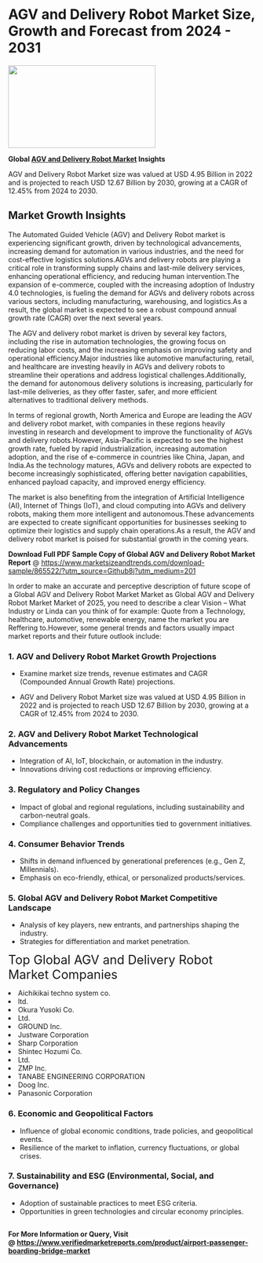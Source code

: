 <H1>AGV and Delivery Robot Market Size, Growth and Forecast from 2024 - 2031</H1><img class="aligncenter size-medium wp-image-584254" src="https://thirdeyenews.in/wp-content/uploads/2024/09/Global-Market-Research-300x168.jpeg" alt="" width="300" height="168" /><p><strong>Global&nbsp;<a href="https://www.marketsizeandtrends.com/download-sample/865522/?utm_source=Github8j?utm_medium=201">AGV and Delivery Robot Market</a> Insights</strong></p><p>AGV and Delivery Robot Market size was valued at USD 4.95 Billion in 2022 and is projected to reach USD 12.67 Billion by 2030, growing at a CAGR of 12.45% from 2024 to 2030.</p><p><h2>Market Growth Insights</h2> <p>The Automated Guided Vehicle (AGV) and Delivery Robot market is experiencing significant growth, driven by technological advancements, increasing demand for automation in various industries, and the need for cost-effective logistics solutions.AGVs and delivery robots are playing a critical role in transforming supply chains and last-mile delivery services, enhancing operational efficiency, and reducing human intervention.The expansion of e-commerce, coupled with the increasing adoption of Industry 4.0 technologies, is fueling the demand for AGVs and delivery robots across various sectors, including manufacturing, warehousing, and logistics.As a result, the global market is expected to see a robust compound annual growth rate (CAGR) over the next several years.</p> <p>The AGV and delivery robot market is driven by several key factors, including the rise in automation technologies, the growing focus on reducing labor costs, and the increasing emphasis on improving safety and operational efficiency.Major industries like automotive manufacturing, retail, and healthcare are investing heavily in AGVs and delivery robots to streamline their operations and address logistical challenges.Additionally, the demand for autonomous delivery solutions is increasing, particularly for last-mile deliveries, as they offer faster, safer, and more efficient alternatives to traditional delivery methods.</p> <p>In terms of regional growth, North America and Europe are leading the AGV and delivery robot market, with companies in these regions heavily investing in research and development to improve the functionality of AGVs and delivery robots.However, Asia-Pacific is expected to see the highest growth rate, fueled by rapid industrialization, increasing automation adoption, and the rise of e-commerce in countries like China, Japan, and India.As the technology matures, AGVs and delivery robots are expected to become increasingly sophisticated, offering better navigation capabilities, enhanced payload capacity, and improved energy efficiency.</p> <p>The market is also benefiting from the integration of Artificial Intelligence (AI), Internet of Things (IoT), and cloud computing into AGVs and delivery robots, making them more intelligent and autonomous.These advancements are expected to create significant opportunities for businesses seeking to optimize their logistics and supply chain operations.As a result, the AGV and delivery robot market is poised for substantial growth in the coming years.</p> <p><span class=""><strong>Download Full PDF Sample Copy of Global AGV and Delivery Robot Market Report</strong> @ <a href="https://www.marketsizeandtrends.com/download-sample/865522/?utm_source=Github8j?utm_medium=201" target="_blank">https://www.marketsizeandtrends.com/download-sample/865522/?utm_source=Github8j?utm_medium=201</a></span></p><p>In order to make an accurate and perceptive description of future scope of a Global&nbsp;AGV and Delivery Robot Market Market as Global&nbsp;AGV and Delivery Robot Market Market of 2025, you need to describe a clear Vision &ndash; What Industry or Linda can you think of for example: Quote from a Technology, healthcare, automotive, renewable energy, name the market you are Reffering to.However, some general trends and factors usually impact market reports and their future outlook include:</p><h3>1.&nbsp;<strong>AGV and Delivery Robot Market Growth Projections</strong></h3><ul><li>Examine market size trends, revenue estimates and CAGR (Compounded Annual Growth Rate) projections.</li><li><p>AGV and Delivery Robot Market size was valued at USD 4.95 Billion in 2022 and is projected to reach USD 12.67 Billion by 2030, growing at a CAGR of 12.45% from 2024 to 2030.</p></li></ul><h3>2.&nbsp;<strong>AGV and Delivery Robot Market Technological Advancements</strong></h3><ul><li>Integration of AI, IoT, blockchain, or automation in the industry.</li><li>Innovations driving cost reductions or improving efficiency.</li></ul><h3>3.&nbsp;<strong>Regulatory and Policy Changes</strong></h3><ul><li>Impact of global and regional regulations, including sustainability and carbon-neutral goals.</li><li>Compliance challenges and opportunities tied to government initiatives.</li></ul><h3>4.&nbsp;<strong>Consumer Behavior Trends</strong></h3><ul><li>Shifts in demand influenced by generational preferences (e.g., Gen Z, Millennials).</li><li>Emphasis on eco-friendly, ethical, or personalized products/services.</li></ul><h3>5.&nbsp;<strong>Global AGV and Delivery Robot Market Competitive Landscape</strong></h3><ul><li>Analysis of key players, new entrants, and partnerships shaping the industry.</li><li>Strategies for differentiation and market penetration.</li></ul><p data-pm-slice="1 1 []"><span style="color: inherit; font-family: inherit; font-size: 25px;">Top Global AGV and Delivery Robot Market Companies</span></p><div class="" data-test-id=""><p><li>Aichikikai techno system co.</li><li>ltd.</li><li> Okura Yusoki Co.</li><li> Ltd.</li><li> GROUND Inc.</li><li> Justware Corporation</li><li> Sharp Corporation</li><li> Shintec Hozumi Co.</li><li>Ltd.</li><li> ZMP Inc.</li><li> TANABE ENGINEERING CORPORATION</li><li> Doog Inc.</li><li> Panasonic Corporation</li></p></div><h3>6.&nbsp;<strong>Economic and Geopolitical Factors</strong></h3><ul><li>Influence of global economic conditions, trade policies, and geopolitical events.</li><li>Resilience of the market to inflation, currency fluctuations, or global crises.</li></ul><h3>7.&nbsp;<strong>Sustainability and ESG (Environmental, Social, and Governance)</strong></h3><ul><li>Adoption of sustainable practices to meet ESG criteria.</li><li>Opportunities in green technologies and circular economy principles.</li></ul><h2><strong style="font-size: 14px;">For More Information or Query, Visit @&nbsp;</strong><a style="background-color: #ffffff; font-size: 14px;" href="https://www.marketsizeandtrends.com/report/agv-and-delivery-robot-market/" target="_blank">https://www.verifiedmarketreports.com/product/airport-passenger-boarding-bridge-market</a></h2>